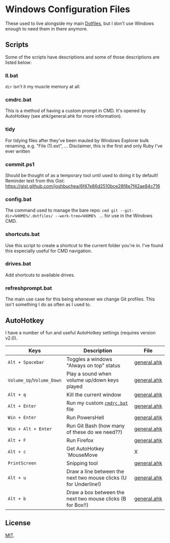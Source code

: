 # Windows Configuration Files

These used to live alongside my main
[Dotfiles](https://github.com/julianorchard/dotfiles), but I don't use Windows
enough to need them in there anymore.

## Scripts

Some of the scripts have descriptions and some of those descriptions are listed
below:

<!--begin scripts-->

### ll.bat

`dir` isn't it my muscle memory at all.

### cmdrc.bat

This is a method of having a custom prompt in CMD. It's opened by AutoHotkey (see ahk/general.ahk for more information).

### tidy

For tidying files after they've been mauled by Windows Explorer bulk renaming, e.g. "File (1).ext", ...  Disclaimer, this is the first and only Ruby I've ever written

### commit.ps1

Should be thought of as a temporary tool until used to doing it by default!  Reminder text from this Gist: https://gist.github.com/joshbuchea/6f47e86d2510bce28f8e7f42ae84c716

### config.bat

The command used to manage the bare repo:  ```cmd git --git-dir=%HOME%/.dotfiles/ --work-tree=%HOME% ```  ... for use in the Windows CMD.

### shortcuts.bat

Use this script to create a shortcut to the current folder you're in. I've found this especially useful for CMD navigation.

### drives.bat

Add shortcuts to available drives.

### refreshprompt.bat

The main use case for this being whenever we change Git profiles. This isn't something I do as often as I used to.

<!--end scripts-->

## AutoHotkey

I have a number of fun and useful AutoHotkey settings (requires version v2.0).

<!--begin ahk_mapping-->
| Keys | Description | File  |
| --- | --- | ---  |
| `Alt + Spacebar` | Toggles a windows "Always on top" status | [general.ahk](autohotkey/general.ahk)  |
| `Volume_Up`/`Volume_Down` | Play a sound when volume up/down keys played | [general.ahk](autohotkey/general.ahk)  |
| `Alt + q` | Kill the current window | [general.ahk](autohotkey/general.ahk)  |
| `Alt + Enter` | Run my custom [`cmdrc.bat`](scripts/cmdrc.bat) file | [general.ahk](autohotkey/general.ahk)  |
| `Win + Enter` | Run PowersHell | [general.ahk](autohotkey/general.ahk)  |
| `Win + Alt + Enter` | Run Git Bash (how many of these do we need??) | [general.ahk](autohotkey/general.ahk)  |
| `Alt + F` | Run Firefox | [general.ahk](autohotkey/general.ahk)  |
| `Alt + c` | Get AutoHotkey `MouseMove | X | Y` positions to the clipboard (very useful for creating quick and dirty AHK scripts) | [general.ahk](autohotkey/general.ahk)  |
| `PrintScreen` | Snipping tool | [general.ahk](autohotkey/general.ahk)  |
| `Alt + u` | Draw a line between the next two mouse clicks (U for Underline!) | [general.ahk](autohotkey/general.ahk)  |
| `Alt + b` | Draw a box between the next two mouse clicks (B for Box!!) | [general.ahk](autohotkey/general.ahk)  |

<!--end ahk_mapping-->

## License

[MIT](/LICENSE).

